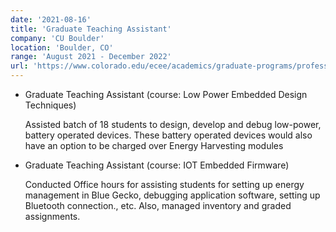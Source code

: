 ```yaml
---
date: '2021-08-16'
title: 'Graduate Teaching Assistant'
company: 'CU Boulder'
location: 'Boulder, CO'
range: 'August 2021 - December 2022'
url: 'https://www.colorado.edu/ecee/academics/graduate-programs/professional-masters/embedded-systems/embedded-systems-iot-courses'
---
```


- Graduate Teaching Assistant (course: Low Power Embedded Design Techniques)

    Assisted batch of 18 students to design, develop and debug low-power, battery operated devices. These battery operated devices would also have an option to be charged over Energy Harvesting modules

- Graduate Teaching Assistant (course: IOT Embedded Firmware)
    
    Conducted Office hours for assisting students for setting up energy management in Blue Gecko, debugging application software, setting up Bluetooth connection., etc. Also, managed inventory and graded assignments.
